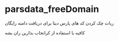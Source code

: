 # parsdata_freeDomain
ربات چک کردن کد های پارس دیتا برای دریافت دامنه رایگان 

کافیه با استفاده از کرانجاب بذارین ران بشه 
